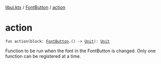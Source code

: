 [libui.ktx](../index.md) / [FontButton](index.md) / [action](./action.md)

# action

`fun action(block: `[`FontButton`](index.md)`.() -> `[`Unit`](https://kotlinlang.org/api/latest/jvm/stdlib/kotlin/-unit/index.html)`): `[`Unit`](https://kotlinlang.org/api/latest/jvm/stdlib/kotlin/-unit/index.html)

Function to be run when the font in the FontButton is changed.
Only one function can be registered at a time.

